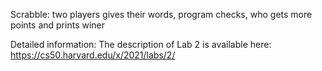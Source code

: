 Scrabble:
two players gives their words, program checks, who gets more points and prints winer

Detailed information:
The description of Lab 2 is available here: https://cs50.harvard.edu/x/2021/labs/2/

